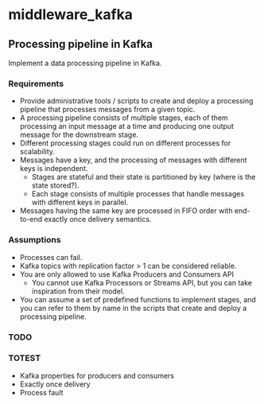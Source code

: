 # middleware_kafka

## Processing pipeline in Kafka

Implement a data processing pipeline in Kafka.

### Requirements

<ul>
    <li>Provide administrative tools / scripts to create and deploy a processing pipeline that 
        processes messages from a given topic.</li>
    <li>A processing pipeline consists of multiple stages, each of them processing an input 
        message at a time and producing one output message for the downstream stage.</li>
    <li>Different processing stages could run on different processes for scalability.</li>
    <li>Messages have a key, and the processing of messages with different keys is independent.
        <ul>
            <li>Stages are stateful and their state is partitioned by key 
                (where is the state stored?).</li>
            <li>Each stage consists of multiple processes that handle messages with different 
            keys in parallel.</li>
        </ul>
    </li>
    <li>Messages having the same key are processed in FIFO order with end-to-end exactly once
        delivery semantics.</li>
</ul>

### Assumptions

<ul>
    <li>Processes can fail.</li>
    <li>Kafka topics with replication factor > 1 can be considered reliable.</li>
    <li>You are only allowed to use Kafka Producers and Consumers API
        <ul>
            <li>You cannot use Kafka Processors or Streams API, but you can take inspiration 
                from their model.</li>
        </ul>
    </li>
    <li>You can assume a set of predefined functions to implement stages, and you can refer to 
        them by name in the scripts that create and deploy a processing pipeline.</li>
</ul>


### TODO
<ul>
    
</ul>

### TOTEST
<ul>
    <li>Kafka properties for producers and consumers</li>
    <li>Exactly once delivery</li>
    <li>Process fault</li>
</ul>